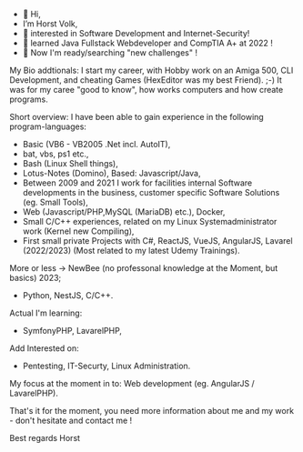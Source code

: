 - 👋 Hi, 
- I’m Horst Volk,
- 👀 interested in Software Development and Internet-Security!
- 🌱 learned Java Fullstack Webdeveloper and CompTIA A+ at 2022 !
- 👀 Now I'm ready/searching "new challenges" !

My Bio addtionals:
I start my career, with Hobby work on an Amiga 500, CLI Development, and cheating Games (HexEditor was my best Friend). ;-)
It was for my caree "good to know", how works computers and how create programs.

Short overview: I have been able to gain experience in the following program-languages:
- Basic (VB6 - VB2005 .Net incl. AutoIT),
- bat, vbs, ps1 etc.,
- Bash (Linux Shell things),
- Lotus-Notes (Domino), Based: Javascript/Java,
- Between 2009 and 2021 I work for facilities internal Software developments in the business, 
  customer specific Software Solutions (eg. Small Tools),
- Web (Javascript/PHP,MySQL (MariaDB) etc.), Docker,
- Small C/C++ experiences, related on my Linux Systemadministrator work (Kernel new Compiling),
- First small private Projects with C#, ReactJS, VueJS, AngularJS, Lavarel (2022/2023) (Most related to my latest Udemy Trainings).

More or less -> NewBee (no professonal knowledge at the Moment, but basics) 2023;
- Python, NestJS, C/C++.

Actual I'm learning:
- SymfonyPHP, LavarelPHP,

Add Interested on:
- Pentesting, IT-Securty, Linux Administration.

My focus at the moment in to:
Web development (eg. AngularJS / LavarelPHP).

That's it for the moment, you need more information about me and my work - don't hesitate and contact me !

Best regards
Horst

<!---
HVolk-GE/HVolk-GE is a ✨ special ✨ repository because its `README.md` (this file) appears on your GitHub profile.
You can click the Preview link to take a look at your changes.
--->
